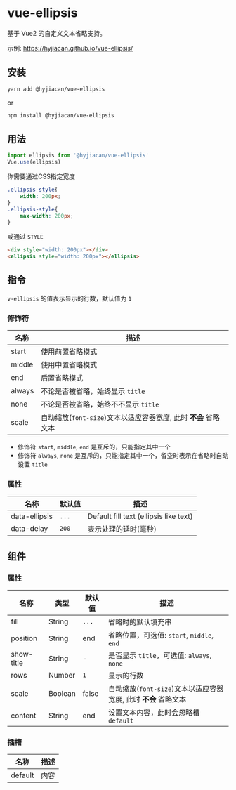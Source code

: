 # vue-ellipsis

基于 Vue2 的自定义文本省略支持。

示例: https://hyjiacan.github.io/vue-ellipsis/

## 安装

```bash
yarn add @hyjiacan/vue-ellipsis
```
or 
```bash
npm install @hyjiacan/vue-ellipsis
```

## 用法

```javascript
import ellipsis from '@hyjiacan/vue-ellipsis'
Vue.use(ellipsis)
```

你需要通过CSS指定宽度

```css
.ellipsis-style{
    width: 200px;
}
.ellipsis-style{
    max-width: 200px;
}
```
或通过 `STYLE`

```html
<div style="width: 200px"></div>
<ellipsis style="width: 200px"></ellipsis>
```

## 指令

`v-ellipsis` 的值表示显示的行数，默认值为 `1` 

### 修饰符

|名称|描述|
|---|---|
|start|使用前置省略模式|
|middle|使用中置省略模式|
|end|后置省略模式|
|always|不论是否被省略，始终显示 `title`|
|none|不论是否被省略，始终不不显示 `title`|
|scale|自动缩放(`font-size`)文本以适应容器宽度, 此时 **不会** 省略文本|

- 修饰符 `start`, `middle`, `end` 是互斥的，只能指定其中一个
- 修饰符 `always`, `none` 是互斥的，只能指定其中一个，留空时表示在省略时自动设置 `title`

### 属性

|名称|默认值|描述|
|---|---|---|
|data-ellipsis|`...`|Default fill text (ellipsis like text)|
|data-delay|`200`|表示处理的延时(毫秒)|

## 组件

### 属性

|名称|类型|默认值|描述|
|---|---|---|---|
|fill|String|`...`|省略时的默认填充串|
|position|String|end|省略位置，可选值: `start`, `middle`, `end`|
|show-title|String|-|是否显示 `title`，可选值: `always`, `none`|
|rows|Number|`1`|显示的行数|
|scale|Boolean|false|自动缩放(`font-size`)文本以适应容器宽度, 此时 **不会** 省略文本|
|content|String|end|设置文本内容，此时会忽略槽 `default`|

### 插槽

|名称|描述|
|---|---|
|default|内容|

